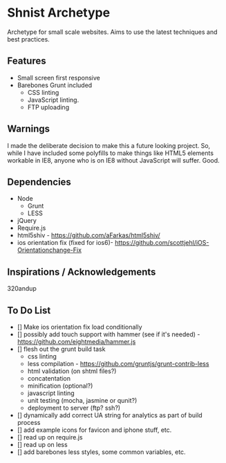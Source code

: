 # Shnist Archetype

Archetype for small scale websites. Aims to use the latest techniques and best practices.

## Features

* Small screen first responsive
* Barebones Grunt included
	* CSS linting
	* JavaScript linting.
	* FTP uploading

## Warnings

I made the deliberate decision to make this a future looking project. So, while I have included
some polyfills to make things like HTML5 elements workable in IE8, anyone who is on IE8 without
JavaScript will suffer. Good.

## Dependencies

* Node
	* Grunt
	* LESS
* jQuery
* Require.js
* html5shiv - https://github.com/aFarkas/html5shiv/
* ios orientation fix (fixed for ios6)- https://github.com/scottjehl/iOS-Orientationchange-Fix

## Inspirations / Acknowledgements

320andup


## To Do List

- [] Make ios orientation fix load conditionally
- [] possibly add touch support with hammer (see if it's needed) - https://github.com/eightmedia/hammer.js
- [] flesh out the grunt build task
	- css linting
	- less compilation - https://github.com/gruntjs/grunt-contrib-less
	- html validation (on shtml files?)
	- concatentation
	- minification (optional?)
	- javascript linting
	- unit testing (mocha, jasmine or qunit?)
	- deployment to server (ftp? ssh?)
- [] dynamically add correct UA string for analytics as part of build process
- [] add example icons for favicon and iphone stuff, etc.
- [] read up on require.js
- [] read up on less
- [] add barebones less styles, some common variables, etc.


